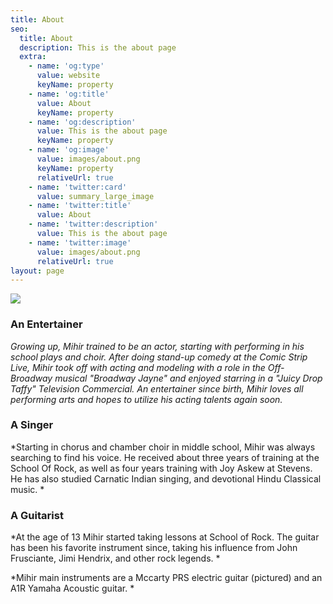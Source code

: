 ```yaml
---
title: About
seo:
  title: About
  description: This is the about page
  extra:
    - name: 'og:type'
      value: website
      keyName: property
    - name: 'og:title'
      value: About
      keyName: property
    - name: 'og:description'
      value: This is the about page
      keyName: property
    - name: 'og:image'
      value: images/about.png
      keyName: property
      relativeUrl: true
    - name: 'twitter:card'
      value: summary_large_image
    - name: 'twitter:title'
      value: About
    - name: 'twitter:description'
      value: This is the about page
    - name: 'twitter:image'
      value: images/about.png
      relativeUrl: true
layout: page
---
```

![](/\_static/app-assets/images/mihir3.jpg)

### **An Entertainer&#xA;**

*Growing up, Mihir trained to be an actor, starting with performing in his school plays and choir. After doing stand-up comedy at the Comic Strip Live, Mihir took off with acting and modeling with a role in the Off-Broadway musical "Broadway Jayne" and enjoyed starring in a "Juicy Drop Taffy" Television Commercial. An entertainer since birth, Mihir loves all performing arts and hopes to utilize his acting talents again soon.*

### **A Singer**

*Starting in chorus and chamber choir in middle school, Mihir was always searching to find his voice. He received about three years of training at the School Of Rock, as well as four years training with Joy Askew at Stevens. He has also studied Carnatic Indian singing, and devotional Hindu Classical music. *

### **A Guitarist**

*At the age of 13 Mihir started taking lessons at School of Rock. The guitar has been his favorite instrument since, taking his influence from John Frusciante, Jimi Hendrix, and other rock legends. *

*Mihir main instruments are a Mccarty PRS electric guitar (pictured) and an A1R Yamaha Acoustic guitar. *
